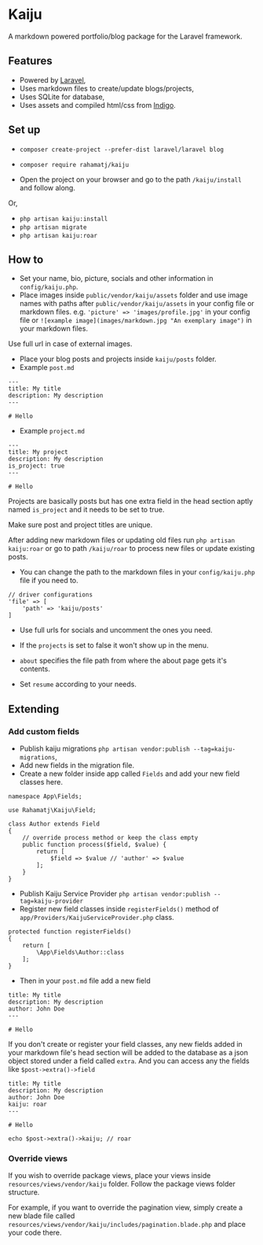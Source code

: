 # Kaiju

A markdown powered portfolio/blog package for the Laravel framework.

## Features
- Powered by [Laravel](https://laravel.com),
- Uses markdown files to create/update blogs/projects,
- Uses SQLite for database,
- Uses assets and compiled html/css from [Indigo](https://github.com/sergiokopplin/indigo).

## Set up
- `composer create-project --prefer-dist laravel/laravel blog`
- `composer require rahamatj/kaiju`

- Open the project on your browser and go to the path `/kaiju/install` and follow along.

Or,

- `php artisan kaiju:install`
- `php artisan migrate`
- `php artisan kaiju:roar`

## How to
- Set your name, bio, picture, socials and other information in `config/kaiju.php`.
- Place images inside `public/vendor/kaiju/assets` folder and use image names with paths after `public/vendor/kaiju/assets` in your config file or markdown files. e.g. `'picture' => 'images/profile.jpg'` in your config file or `![example image](images/markdown.jpg "An exemplary image")` in your markdown files.

Use full url in case of external images.

- Place your blog posts and projects inside `kaiju/posts` folder.
- Example `post.md`
```
---
title: My title
description: My description
---

# Hello
```
- Example `project.md`
```
---
title: My project
description: My description
is_project: true
---

# Hello
```

Projects are basically posts but has one extra field in the head section aptly named `is_project` and it needs to be set to true.

Make sure post and project titles are unique.

After adding new markdown files or updating old files run `php artisan kaiju:roar` or go to path `/kaiju/roar` to process new files or update existing posts.

- You can change the path to the markdown files in your `config/kaiju.php` file if you need to.
```
// driver configurations
'file' => [
    'path' => 'kaiju/posts'
]
```

- Use full urls for socials and uncomment the ones you need.

- If the `projects` is set to false it won't show up in the menu.

- `about` specifies the file path from where the about page gets it's contents.

- Set `resume` according to your needs.

## Extending
### Add custom fields
- Publish kaiju migrations `php artisan vendor:publish --tag=kaiju-migrations`,
- Add new fields in the migration file.
- Create a new folder inside app called `Fields` and add your new field classes here.
```
namespace App\Fields;

use Rahamatj\Kaiju\Field;

class Author extends Field
{
    // override process method or keep the class empty
    public function process($field, $value) {
        return [
            $field => $value // 'author' => $value
        ];
    }
}
```

- Publish Kaiju Service Provider `php artisan vendor:publish --tag=kaiju-provider`
- Register new field classes inside `registerFields()` method of `app/Providers/KaijuServiceProvider.php` class.
```
protected function registerFields()
{
    return [
        \App\Fields\Author::class
    ];
}
```

- Then in your `post.md` file add a new field
```
title: My title
description: My description
author: John Doe
---

# Hello
```

If you don't create or register your field classes, any new fields added in your markdown file's head section will be added to the database as a json object stored under a field called `extra`. And you can access any the fields like `$post->extra()->field`
```
title: My title
description: My description
author: John Doe
kaiju: roar
---

# Hello
```
```
echo $post->extra()->kaiju; // roar
```

### Override views
If you wish to override package views, place your views inside `resources/views/vendor/kaiju` folder. Follow the package views folder structure.

For example, if you want to override the pagination view, simply create a new blade file called `resources/views/vendor/kaiju/includes/pagination.blade.php` and place your code there.